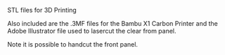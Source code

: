 STL files for 3D Printing

Also included are the .3MF files for the Bambu X1 Carbon Printer and 
the Adobe Illustrator file used to lasercut the clear from panel.

Note it is possible to handcut the front panel.

